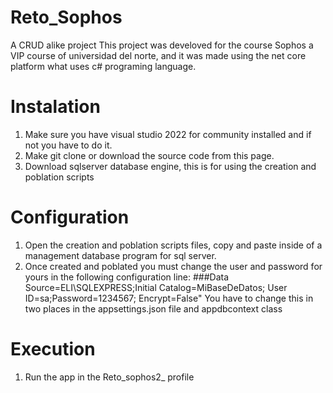 # Reto_Sophos
 A CRUD alike project
This project was develoved for the course Sophos a VIP course of universidad del norte, and it was made using the net core platform what uses c# programing language. 
# Instalation 
1. Make sure you have visual studio 2022 for community installed and if not you have to do it.
2. Make git clone or download the source code from this page.
3. Download sqlserver database engine, this is for using the creation and poblation scripts
# Configuration 
1. Open the creation and poblation scripts files, copy and paste inside of a management database program for sql server.
2. Once created and poblated you must change the user and password for yours in the following configuration line:
          ###Data Source=ELI\\SQLEXPRESS;Initial Catalog=MiBaseDeDatos; User ID=sa;Password=1234567; Encrypt=False"
   You have to change this in two places in the appsettings.json file and appdbcontext class
# Execution 
1. Run the app in the Reto_sophos2_ profile
   
